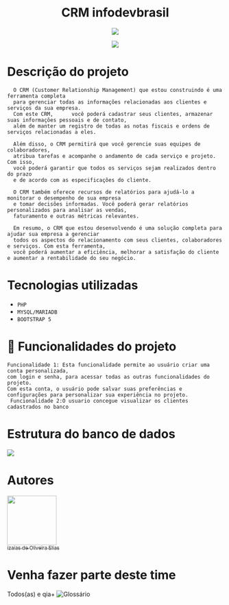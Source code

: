<h1 align="center">CRM infodevbrasil</h1>
<p align="center">
<img src="http://img.shields.io/static/v1?label=STATUS&message=EM%20DESENVOLVIMENTO&color=GREEN&style=for-the-badge"/>
</p>
<p align="center">
<img src="https://user-images.githubusercontent.com/20734038/224526300-72d4b6ba-ff7d-461c-8e10-5682e4e7efca.png"/>
</p>

# Descrição do projeto<br>

      O CRM (Customer Relationship Management) que estou construindo é uma ferramenta completa
      para gerenciar todas as informações relacionadas aos clientes e serviços da sua empresa. 
      Com este CRM,      você poderá cadastrar seus clientes, armazenar suas informações pessoais e de contato,
      além de manter um registro de todas as notas fiscais e ordens de serviços relacionadas a eles.

      Além disso, o CRM permitirá que você gerencie suas equipes de colaboradores, 
      atribua tarefas e acompanhe o andamento de cada serviço e projeto. Com isso,
      você poderá garantir que todos os serviços sejam realizados dentro do prazo
      e de acordo com as especificações do cliente.

      O CRM também oferece recursos de relatórios para ajudá-lo a monitorar o desempenho de sua empresa
      e tomar decisões informadas. Você poderá gerar relatórios personalizados para analisar as vendas,
      faturamento e outras métricas relevantes.

      Em resumo, o CRM que estou desenvolvendo é uma solução completa para ajudar sua empresa a gerenciar 
      todos os aspectos do relacionamento com seus clientes, colaboradores e serviços. Com esta ferramenta,
      você poderá aumentar a eficiência, melhorar a satisfação do cliente e aumentar a rentabilidade do seu negócio.


# Tecnologias utilizadas

- ``PHP``
- ``MYSQL/MARIADB``
- ``BOOTSTRAP 5``


# :hammer: Funcionalidades do projeto
    Funcionalidade 1: Esta funcionalidade permite ao usuário criar uma conta personalizada,
    com login e senha, para acessar todas as outras funcionalidades do projeto. 
    Com esta conta, o usuário pode salvar suas preferências e configurações para personalizar sua experiência no projeto.
     Funcionalidade 2:O usuario concegue visualizar os clientes cadastrados no banco
    
# Estrutura do banco de dados

<img src="https://user-images.githubusercontent.com/20734038/224528646-43f1e804-642d-4b9d-94d4-a757b1af753f.png">


# Autores

[<img src="https://user-images.githubusercontent.com/20734038/224526903-0ea9e5aa-cc5a-42d9-818c-4ee65b815ed0.png" width=115><br><sub>izaias de Oliveira Elias</sub>](https://github.com/shadowruge/) 

# Venha fazer parte deste time
Todos(as) e qia+
![Glossário](https://www.natura.com.br/blog/mais-natura/glossario-lgbt-entenda-o-que-e-queer-intersexual-genero-fluido-e-mais?gclid=Cj0KCQiA6rCgBhDVARIsAK1kGPIF8drDMk7gY1IH_3OzZ2R4X2t1Mz6qreUivTBfRQp15jGRH0yXQ98aAmMdEALw_wcB&gclsrc=aw.ds)



